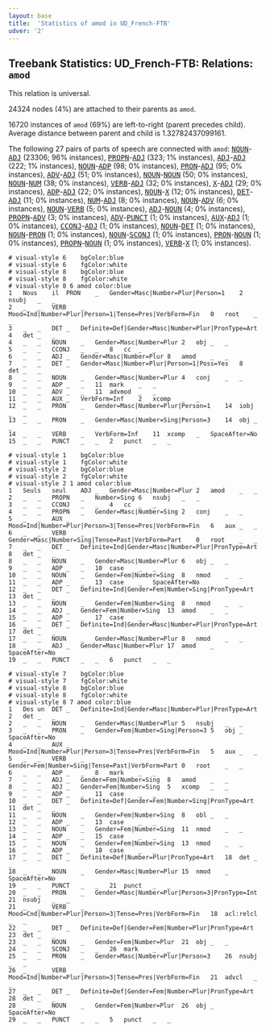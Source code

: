 ```yaml
---
layout: base
title:  'Statistics of amod in UD_French-FTB'
udver: '2'
---
```


## Treebank Statistics: UD_French-FTB: Relations: `amod`

This relation is universal.

24324 nodes (4%) are attached to their parents as `amod`.

16720 instances of `amod` (69%) are left-to-right (parent precedes child).
Average distance between parent and child is 1.32782437099161.

The following 27 pairs of parts of speech are connected with `amod`: <tt><a href="fr_ftb-pos-NOUN.html">NOUN</a></tt>-<tt><a href="fr_ftb-pos-ADJ.html">ADJ</a></tt> (23306; 96% instances), <tt><a href="fr_ftb-pos-PROPN.html">PROPN</a></tt>-<tt><a href="fr_ftb-pos-ADJ.html">ADJ</a></tt> (323; 1% instances), <tt><a href="fr_ftb-pos-ADJ.html">ADJ</a></tt>-<tt><a href="fr_ftb-pos-ADJ.html">ADJ</a></tt> (222; 1% instances), <tt><a href="fr_ftb-pos-NOUN.html">NOUN</a></tt>-<tt><a href="fr_ftb-pos-ADP.html">ADP</a></tt> (98; 0% instances), <tt><a href="fr_ftb-pos-PRON.html">PRON</a></tt>-<tt><a href="fr_ftb-pos-ADJ.html">ADJ</a></tt> (95; 0% instances), <tt><a href="fr_ftb-pos-ADV.html">ADV</a></tt>-<tt><a href="fr_ftb-pos-ADJ.html">ADJ</a></tt> (51; 0% instances), <tt><a href="fr_ftb-pos-NOUN.html">NOUN</a></tt>-<tt><a href="fr_ftb-pos-NOUN.html">NOUN</a></tt> (50; 0% instances), <tt><a href="fr_ftb-pos-NOUN.html">NOUN</a></tt>-<tt><a href="fr_ftb-pos-NUM.html">NUM</a></tt> (38; 0% instances), <tt><a href="fr_ftb-pos-VERB.html">VERB</a></tt>-<tt><a href="fr_ftb-pos-ADJ.html">ADJ</a></tt> (32; 0% instances), <tt><a href="fr_ftb-pos-X.html">X</a></tt>-<tt><a href="fr_ftb-pos-ADJ.html">ADJ</a></tt> (29; 0% instances), <tt><a href="fr_ftb-pos-ADP.html">ADP</a></tt>-<tt><a href="fr_ftb-pos-ADJ.html">ADJ</a></tt> (22; 0% instances), <tt><a href="fr_ftb-pos-NOUN.html">NOUN</a></tt>-<tt><a href="fr_ftb-pos-X.html">X</a></tt> (12; 0% instances), <tt><a href="fr_ftb-pos-DET.html">DET</a></tt>-<tt><a href="fr_ftb-pos-ADJ.html">ADJ</a></tt> (11; 0% instances), <tt><a href="fr_ftb-pos-NUM.html">NUM</a></tt>-<tt><a href="fr_ftb-pos-ADJ.html">ADJ</a></tt> (8; 0% instances), <tt><a href="fr_ftb-pos-NOUN.html">NOUN</a></tt>-<tt><a href="fr_ftb-pos-ADV.html">ADV</a></tt> (6; 0% instances), <tt><a href="fr_ftb-pos-NOUN.html">NOUN</a></tt>-<tt><a href="fr_ftb-pos-VERB.html">VERB</a></tt> (5; 0% instances), <tt><a href="fr_ftb-pos-ADJ.html">ADJ</a></tt>-<tt><a href="fr_ftb-pos-NOUN.html">NOUN</a></tt> (4; 0% instances), <tt><a href="fr_ftb-pos-PROPN.html">PROPN</a></tt>-<tt><a href="fr_ftb-pos-ADV.html">ADV</a></tt> (3; 0% instances), <tt><a href="fr_ftb-pos-ADV.html">ADV</a></tt>-<tt><a href="fr_ftb-pos-PUNCT.html">PUNCT</a></tt> (1; 0% instances), <tt><a href="fr_ftb-pos-AUX.html">AUX</a></tt>-<tt><a href="fr_ftb-pos-ADJ.html">ADJ</a></tt> (1; 0% instances), <tt><a href="fr_ftb-pos-CCONJ.html">CCONJ</a></tt>-<tt><a href="fr_ftb-pos-ADJ.html">ADJ</a></tt> (1; 0% instances), <tt><a href="fr_ftb-pos-NOUN.html">NOUN</a></tt>-<tt><a href="fr_ftb-pos-DET.html">DET</a></tt> (1; 0% instances), <tt><a href="fr_ftb-pos-NOUN.html">NOUN</a></tt>-<tt><a href="fr_ftb-pos-PRON.html">PRON</a></tt> (1; 0% instances), <tt><a href="fr_ftb-pos-NOUN.html">NOUN</a></tt>-<tt><a href="fr_ftb-pos-SCONJ.html">SCONJ</a></tt> (1; 0% instances), <tt><a href="fr_ftb-pos-PRON.html">PRON</a></tt>-<tt><a href="fr_ftb-pos-NOUN.html">NOUN</a></tt> (1; 0% instances), <tt><a href="fr_ftb-pos-PROPN.html">PROPN</a></tt>-<tt><a href="fr_ftb-pos-NOUN.html">NOUN</a></tt> (1; 0% instances), <tt><a href="fr_ftb-pos-VERB.html">VERB</a></tt>-<tt><a href="fr_ftb-pos-X.html">X</a></tt> (1; 0% instances).


~~~ conllu
# visual-style 6	bgColor:blue
# visual-style 6	fgColor:white
# visual-style 8	bgColor:blue
# visual-style 8	fgColor:white
# visual-style 8 6 amod	color:blue
1	Nous	il	PRON	_	Gender=Masc|Number=Plur|Person=1	2	nsubj	_	_
2	_	_	VERB	_	Mood=Ind|Number=Plur|Person=1|Tense=Pres|VerbForm=Fin	0	root	_	_
3	_	_	DET	_	Definite=Def|Gender=Masc|Number=Plur|PronType=Art	4	det	_	_
4	_	_	NOUN	_	Gender=Masc|Number=Plur	2	obj	_	_
5	_	_	CCONJ	_	_	8	cc	_	_
6	_	_	ADJ	_	Gender=Masc|Number=Plur	8	amod	_	_
7	_	_	DET	_	Gender=Masc|Number=Plur|Person=1|Poss=Yes	8	det	_	_
8	_	_	NOUN	_	Gender=Masc|Number=Plur	4	conj	_	_
9	_	_	ADP	_	_	11	mark	_	_
10	_	_	ADV	_	_	11	advmod	_	_
11	_	_	AUX	_	VerbForm=Inf	2	xcomp	_	_
12	_	_	PRON	_	Gender=Masc|Number=Plur|Person=1	14	iobj	_	_
13	_	_	PRON	_	Gender=Masc|Number=Sing|Person=3	14	obj	_	_
14	_	_	VERB	_	VerbForm=Inf	11	xcomp	_	SpaceAfter=No
15	_	_	PUNCT	_	_	2	punct	_	_

~~~


~~~ conllu
# visual-style 1	bgColor:blue
# visual-style 1	fgColor:white
# visual-style 2	bgColor:blue
# visual-style 2	fgColor:white
# visual-style 2 1 amod	color:blue
1	Seuls	seul	ADJ	_	Gender=Masc|Number=Plur	2	amod	_	_
2	_	_	PROPN	_	Number=Sing	6	nsubj	_	_
3	_	_	CCONJ	_	_	4	cc	_	_
4	_	_	PROPN	_	Gender=Masc|Number=Sing	2	conj	_	_
5	_	_	AUX	_	Mood=Ind|Number=Plur|Person=3|Tense=Pres|VerbForm=Fin	6	aux	_	_
6	_	_	VERB	_	Gender=Masc|Number=Sing|Tense=Past|VerbForm=Part	0	root	_	_
7	_	_	DET	_	Definite=Ind|Gender=Masc|Number=Plur|PronType=Art	8	det	_	_
8	_	_	NOUN	_	Gender=Masc|Number=Plur	6	obj	_	_
9	_	_	ADP	_	_	10	case	_	_
10	_	_	NOUN	_	Gender=Fem|Number=Sing	8	nmod	_	_
11	_	_	ADP	_	_	13	case	_	SpaceAfter=No
12	_	_	DET	_	Definite=Ind|Gender=Fem|Number=Sing|PronType=Art	13	det	_	_
13	_	_	NOUN	_	Gender=Fem|Number=Sing	8	nmod	_	_
14	_	_	ADJ	_	Gender=Fem|Number=Sing	13	amod	_	_
15	_	_	ADP	_	_	17	case	_	_
16	_	_	DET	_	Definite=Ind|Gender=Masc|Number=Plur|PronType=Art	17	det	_	_
17	_	_	NOUN	_	Gender=Masc|Number=Plur	8	nmod	_	_
18	_	_	ADJ	_	Gender=Masc|Number=Plur	17	amod	_	SpaceAfter=No
19	_	_	PUNCT	_	_	6	punct	_	_

~~~


~~~ conllu
# visual-style 7	bgColor:blue
# visual-style 7	fgColor:white
# visual-style 8	bgColor:blue
# visual-style 8	fgColor:white
# visual-style 8 7 amod	color:blue
1	Des	un	DET	_	Definite=Ind|Gender=Masc|Number=Plur|PronType=Art	2	det	_	_
2	_	_	NOUN	_	Gender=Masc|Number=Plur	5	nsubj	_	_
3	_	_	PRON	_	Gender=Fem|Number=Sing|Person=3	5	obj	_	SpaceAfter=No
4	_	_	AUX	_	Mood=Ind|Number=Plur|Person=3|Tense=Pres|VerbForm=Fin	5	aux	_	_
5	_	_	VERB	_	Gender=Fem|Number=Sing|Tense=Past|VerbForm=Part	0	root	_	_
6	_	_	ADP	_	_	8	mark	_	_
7	_	_	ADJ	_	Gender=Fem|Number=Sing	8	amod	_	_
8	_	_	ADJ	_	Gender=Fem|Number=Sing	5	xcomp	_	_
9	_	_	ADP	_	_	11	case	_	_
10	_	_	DET	_	Definite=Def|Gender=Fem|Number=Sing|PronType=Art	11	det	_	_
11	_	_	NOUN	_	Gender=Fem|Number=Sing	8	obl	_	_
12	_	_	ADP	_	_	13	case	_	_
13	_	_	NOUN	_	Gender=Fem|Number=Sing	11	nmod	_	_
14	_	_	ADP	_	_	15	case	_	_
15	_	_	NOUN	_	Gender=Fem|Number=Sing	13	nmod	_	_
16	_	_	ADP	_	_	18	case	_	_
17	_	_	DET	_	Definite=Def|Number=Plur|PronType=Art	18	det	_	_
18	_	_	NOUN	_	Gender=Masc|Number=Plur	15	nmod	_	SpaceAfter=No
19	_	_	PUNCT	_	_	21	punct	_	_
20	_	_	PRON	_	Gender=Masc|Number=Plur|Person=3|PronType=Int	21	nsubj	_	_
21	_	_	VERB	_	Mood=Cnd|Number=Plur|Person=3|Tense=Pres|VerbForm=Fin	18	acl:relcl	_	_
22	_	_	DET	_	Definite=Def|Gender=Fem|Number=Plur|PronType=Art	23	det	_	_
23	_	_	NOUN	_	Gender=Fem|Number=Plur	21	obj	_	_
24	_	_	SCONJ	_	_	26	mark	_	_
25	_	_	PRON	_	Gender=Masc|Number=Plur|Person=3	26	nsubj	_	_
26	_	_	VERB	_	Mood=Ind|Number=Plur|Person=3|Tense=Pres|VerbForm=Fin	21	advcl	_	_
27	_	_	DET	_	Definite=Def|Gender=Fem|Number=Plur|PronType=Art	28	det	_	_
28	_	_	NOUN	_	Gender=Fem|Number=Plur	26	obj	_	SpaceAfter=No
29	_	_	PUNCT	_	_	5	punct	_	_

~~~


